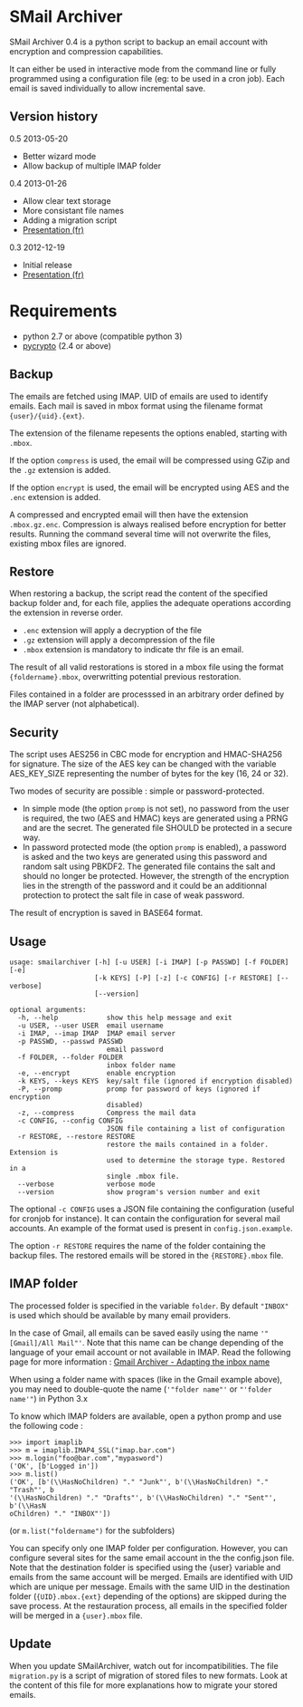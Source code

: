 SMail Archiver
==============

SMail Archiver 0.4 is a python script to backup an email account with encryption
and compression capabilities.

It can either be used in interactive mode from the command line or fully
programmed using a configuration file (eg: to be used in a cron job). Each email
is saved individually to allow incremental save.

## Version history
0.5 2013-05-20
  * Better wizard mode
  * Allow backup of multiple IMAP folder

0.4 2013-01-26
  * Allow clear text storage
  * More consistant file names
  * Adding a migration script
  * [Presentation (fr)](http://mart-e.be/post/2013/01/26/smailarchiver-v0-4/)

0.3 2012-12-19
 * Initial release
 * [Presentation (fr)](http://mart-e.be/post/2012/12/19/smailarchiver-script-de-backup-securise-demail/)

# Requirements
* python 2.7 or above (compatible python 3)
* [pycrypto](https://pypi.python.org/pypi/pycrypto) (2.4 or above)

## Backup
The emails are fetched using IMAP. UID of emails are used to identify emails.
Each mail is saved in mbox format using the filename format `{user}/{uid}.{ext}`.

The extension of the filename repesents the options enabled, starting with
`.mbox`.

If the option `compress` is used, the email will be compressed using GZip
and the `.gz` extension is added.

If the option `encrypt` is used, the email will be encrypted using AES
and the `.enc` extension is added.

A compressed and encrypted email will then have the extension `.mbox.gz.enc`.
Compression is always realised before encryption for better results.
Running the command several time will not overwrite the files, existing mbox
files are ignored.

## Restore
When restoring a backup, the script read the content of the specified backup
folder and, for each file, applies the adequate operations according the
extension in reverse order.
  * `.enc` extension will apply a decryption of the file
  * `.gz` extension will apply a decompression of the file
  * `.mbox` extension is mandatory to indicate thr file is an email.

The result of all valid restorations is stored in a mbox file using the
format `{foldername}.mbox`, overwritting potential previous restoration.

Files contained in a folder are processsed in an arbitrary order defined by the
IMAP server (not alphabetical).
    
## Security
The script uses AES256 in CBC mode for encryption and HMAC-SHA256 for 
signature. The size of the AES key can be changed with the variable 
AES_KEY_SIZE representing the number of bytes for the key (16, 24 or 32).

Two modes of security are possible : simple or password-protected.
  * In simple mode (the option `promp` is not set), no password from the user
is required, the two (AES and HMAC) keys are generated using a PRNG and are
the secret. The generated file SHOULD be protected in a secure way.
  * In password protected mode (the option `promp` is enabled), a password is
asked and the two keys are generated using this password and random salt
using PBKDF2. The generated file contains the salt and should no longer be
protected. However, the strength of the encryption lies in the strength of 
the password and it could be an additionnal protection to protect the salt
file in case of weak password.

The result of encryption is saved in BASE64 format.

## Usage
```
usage: smailarchiver [-h] [-u USER] [-i IMAP] [-p PASSWD] [-f FOLDER] [-e]
                     [-k KEYS] [-P] [-z] [-c CONFIG] [-r RESTORE] [--verbose]
                     [--version]

optional arguments:
  -h, --help            show this help message and exit
  -u USER, --user USER  email username
  -i IMAP, --imap IMAP  IMAP email server
  -p PASSWD, --passwd PASSWD
                        email password
  -f FOLDER, --folder FOLDER
                        inbox folder name
  -e, --encrypt         enable encryption
  -k KEYS, --keys KEYS  key/salt file (ignored if encryption disabled)
  -P, --promp           promp for password of keys (ignored if encryption
                        disabled)
  -z, --compress        Compress the mail data
  -c CONFIG, --config CONFIG
                        JSON file containing a list of configuration
  -r RESTORE, --restore RESTORE
                        restore the mails contained in a folder. Extension is
                        used to determine the storage type. Restored in a
                        single .mbox file.
  --verbose             verbose mode
  --version             show program's version number and exit
```

The optional `-c CONFIG` uses a JSON file containing the configuration (useful
for cronjob for instance). It can contain the configuration for several 
mail accounts. An example of the format used is present in 
`config.json.example`.

The option `-r RESTORE` requires the name of the folder containing the backup
files. The restored emails will be stored in the `{RESTORE}.mbox` file.

## IMAP folder

The processed folder is specified in the variable `folder`. By default
`"INBOX"` is used which should be available by many email providers.

In the case of Gmail, all emails can be saved easily using the name 
`'"[Gmail]/All Mail"'`. Note that this name can be change depending of the
language of your email account or not available in IMAP. Read the following
page for more information : [Gmail Archiver - Adapting the inbox name](http://www.sebsauvage.net/wiki/doku.php?id=gmail_archiver)

When using a folder name with spaces (like in the Gmail example above), you
may need to double-quote the name (`'"folder name"'` or `"'folder name'"`) in
Python 3.x

To know which IMAP folders are available, open a python promp and use the 
following code :

    >>> import imaplib
    >>> m = imaplib.IMAP4_SSL("imap.bar.com")
    >>> m.login("foo@bar.com","mypasword")
    ('OK', [b'Logged in'])
    >>> m.list()
    ('OK', [b'(\\HasNoChildren) "." "Junk"', b'(\\HasNoChildren) "." "Trash"', b
    '(\\HasNoChildren) "." "Drafts"', b'(\\HasNoChildren) "." "Sent"', b'(\\HasN
    oChildren) "." "INBOX"'])

(or `m.list("foldername")` for the subfolders)

You can specify only one IMAP folder per configuration. However, you can
configure several sites for the same email account in the the config.json
file. Note that the destination folder is specified using the {user} 
variable and emails from the same account will be merged. Emails are
identified with UID which are unique per message. Emails with the same UID
in the destination folder (`{UID}.mbox.{ext}` depending of the options) are
skipped during the save process. At the restauration process, all emails in
the specified folder will be merged in a `{user}.mbox` file.

## Update
When you update SMailArchiver, watch out for incompatibilities.
The file `migration.py` is a script of migration of stored files to new
formats. Look at the content of this file for more explanations how to
migrate your stored emails.
